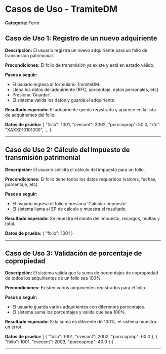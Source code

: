 # Casos de Uso - TramiteDM

**Categoría:** Form

## Caso de Uso 1: Registro de un nuevo adquiriente

**Descripción:** El usuario registra un nuevo adquiriente para un folio de transmisión patrimonial.

**Precondiciones:**
El folio de transmisión ya existe y está en estado válido.

**Pasos a seguir:**
- El usuario ingresa al formulario TramiteDM.
- Llena los datos del adquiriente (RFC, porcentaje, datos personales, etc).
- Presiona 'Guardar'.
- El sistema valida los datos y guarda el adquiriente.

**Resultado esperado:**
El adquiriente queda registrado y aparece en la lista de adquirientes del folio.

**Datos de prueba:**
{ "folio": 1001, "cvecont": 2002, "porccoprop": 50.0, "rfc": "XAXX010101000", ... }

---

## Caso de Uso 2: Cálculo del impuesto de transmisión patrimonial

**Descripción:** El usuario solicita el cálculo del impuesto para un folio.

**Precondiciones:**
El folio tiene todos los datos requeridos (valores, fechas, porcentaje, etc).

**Pasos a seguir:**
- El usuario ingresa el folio y presiona 'Calcular Impuesto'.
- El sistema llama al SP de cálculo y muestra el resultado.

**Resultado esperado:**
Se muestra el monto del impuesto, recargos, multas y total.

**Datos de prueba:**
{ "folio": 1001 }

---

## Caso de Uso 3: Validación de porcentaje de copropiedad

**Descripción:** El sistema valida que la suma de porcentajes de copropiedad de todos los adquirientes de un folio sea 100%.

**Precondiciones:**
Existen varios adquirientes registrados para el folio.

**Pasos a seguir:**
- El usuario guarda varios adquirientes con diferentes porcentajes.
- El sistema suma los porcentajes y valida que sea 100%.

**Resultado esperado:**
Si la suma es diferente de 100%, el sistema muestra un error.

**Datos de prueba:**
[ { "folio": 1001, "cvecont": 2002, "porccoprop": 60.0 }, { "folio": 1001, "cvecont": 2003, "porccoprop": 40.0 } ]

---

